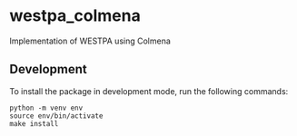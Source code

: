 # westpa_colmena
Implementation of WESTPA using Colmena

## Development
To install the package in development mode, run the following commands:
```console
python -m venv env
source env/bin/activate
make install
```